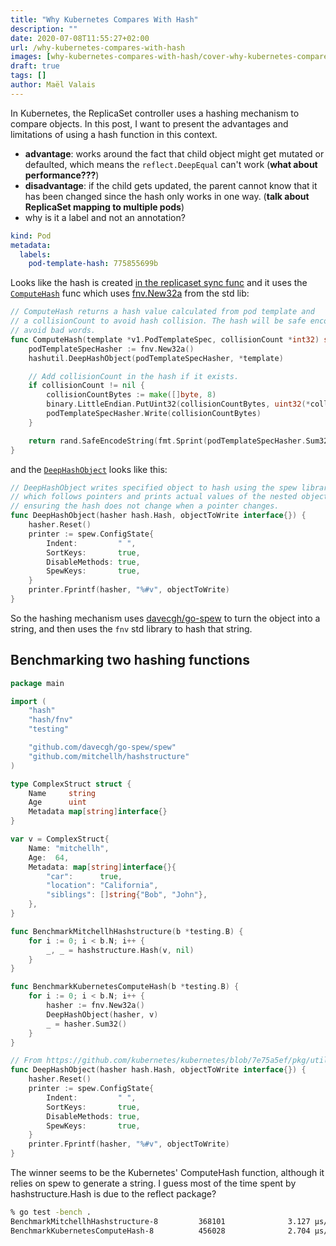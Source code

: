 ```yaml
---
title: "Why Kubernetes Compares With Hash"
description: ""
date: 2020-07-08T11:55:27+02:00
url: /why-kubernetes-compares-with-hash
images: [why-kubernetes-compares-with-hash/cover-why-kubernetes-compares-with-hash.png]
draft: true
tags: []
author: Maël Valais
---
```


In Kubernetes, the ReplicaSet controller uses a hashing mechanism to
compare objects. In this post, I want to present the advantages and
limitations of using a hash function in this context.

- **advantage**: works around the fact that child object might get mutated
  or defaulted, which means the `reflect.DeepEqual` can't work (**what about performance???**)
- **disadvantage**: if the child gets updated, the parent cannot know that
  it has been changed since the hash only works in one way. (**talk about
  ReplicaSet mapping to multiple pods**)
- why is it a label and not an annotation?

```yaml
kind: Pod
metadata:
  labels:
    pod-template-hash: 775855699b
```

Looks like the hash is created [in the replicaset sync func][rs-sync] and
it uses the [`ComputeHash`][ComputeHash] func which uses
[fnv.New32a](https://golang.org/pkg/hash/fnv/#New32) from the std lib:

```go
// ComputeHash returns a hash value calculated from pod template and
// a collisionCount to avoid hash collision. The hash will be safe encoded to
// avoid bad words.
func ComputeHash(template *v1.PodTemplateSpec, collisionCount *int32) string {
    podTemplateSpecHasher := fnv.New32a()
    hashutil.DeepHashObject(podTemplateSpecHasher, *template)

    // Add collisionCount in the hash if it exists.
    if collisionCount != nil {
        collisionCountBytes := make([]byte, 8)
        binary.LittleEndian.PutUint32(collisionCountBytes, uint32(*collisionCount))
        podTemplateSpecHasher.Write(collisionCountBytes)
    }

    return rand.SafeEncodeString(fmt.Sprint(podTemplateSpecHasher.Sum32()))
}
```

and the [`DeepHashObject`][DeepHashObject] looks like this:

```go
// DeepHashObject writes specified object to hash using the spew library
// which follows pointers and prints actual values of the nested objects
// ensuring the hash does not change when a pointer changes.
func DeepHashObject(hasher hash.Hash, objectToWrite interface{}) {
    hasher.Reset()
    printer := spew.ConfigState{
        Indent:         " ",
        SortKeys:       true,
        DisableMethods: true,
        SpewKeys:       true,
    }
    printer.Fprintf(hasher, "%#v", objectToWrite)
}
```

So the hashing mechanism uses
[davecgh/go-spew](https://github.com/davecgh/go-spew) to turn the object
into a string, and then uses the `fnv` std library to hash that string.

[rs-sync]: https://github.com/kubernetes/kubernetes/blob/7e75a5ef/pkg/controller/deployment/sync.go#L189
[ComputeHash]: https://github.com/kubernetes/kubernetes/blob/7e75a5ef/pkg/controller/controller_utils.go#L1130-L1145
[DeepHashObject]: https://github.com/kubernetes/kubernetes/blob/7e75a5ef/pkg/util/hash/hash.go#L25-L37


## Benchmarking two hashing functions

```go
package main

import (
    "hash"
    "hash/fnv"
    "testing"

    "github.com/davecgh/go-spew/spew"
    "github.com/mitchellh/hashstructure"
)

type ComplexStruct struct {
    Name     string
    Age      uint
    Metadata map[string]interface{}
}

var v = ComplexStruct{
    Name: "mitchellh",
    Age:  64,
    Metadata: map[string]interface{}{
        "car":      true,
        "location": "California",
        "siblings": []string{"Bob", "John"},
    },
}

func BenchmarkMitchellhHashstructure(b *testing.B) {
    for i := 0; i < b.N; i++ {
        _, _ = hashstructure.Hash(v, nil)
    }
}

func BenchmarkKubernetesComputeHash(b *testing.B) {
    for i := 0; i < b.N; i++ {
        hasher := fnv.New32a()
        DeepHashObject(hasher, v)
        _ = hasher.Sum32()
    }
}

// From https://github.com/kubernetes/kubernetes/blob/7e75a5ef/pkg/util/hash/hash.go#L25-L37
func DeepHashObject(hasher hash.Hash, objectToWrite interface{}) {
    hasher.Reset()
    printer := spew.ConfigState{
        Indent:         " ",
        SortKeys:       true,
        DisableMethods: true,
        SpewKeys:       true,
    }
    printer.Fprintf(hasher, "%#v", objectToWrite)
}
```

The winner seems to be the Kubernetes' ComputeHash function, although it
relies on spew to generate a string. I guess most of the time spent by
hashstructure.Hash is due to the reflect package?

```sh
% go test -bench .
BenchmarkMitchellhHashstructure-8         368101              3.127 µs/op
BenchmarkKubernetesComputeHash-8          456028              2.704 µs/op
```
